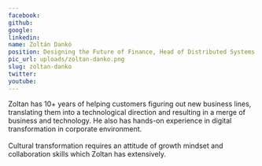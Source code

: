 ```yaml
---
facebook: 
github: 
google: 
linkedin: 
name: Zoltán Dankó
position: Designing the Future of Finance, Head of Distributed Systems Development at OTP Bank
pic_url: uploads/zoltan-danko.png
slug: zoltan-danko
twitter: 
youtube: 
---
```

<p>Zoltan has 10+ years of helping customers figuring out new business lines, translating them into a technological direction and resulting in a merge of business and technology. He also has hands-on experience in digital transformation in corporate environment.<br />
<br />
Cultural transformation requires an attitude of growth mindset and collaboration skills which Zoltan has extensively.</p>
